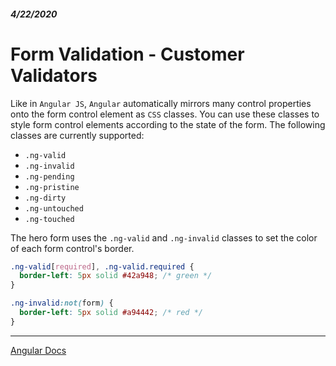 ##### 4/22/2020
# Form Validation - Customer Validators
Like in `Angular JS`, `Angular` automatically mirrors many control properties onto the form control element as `CSS` classes.  You can use these classes to style form control elements according to the state of the form.  The following classes are currently supported:
  * `.ng-valid`
  * `.ng-invalid`
  * `.ng-pending`
  * `.ng-pristine`
  * `.ng-dirty`
  * `.ng-untouched`
  * `.ng-touched`

The hero form uses the `.ng-valid` and `.ng-invalid` classes to set the color of each form control's border.

```css
.ng-valid[required], .ng-valid.required {
  border-left: 5px solid #42a948; /* green */
}

.ng-invalid:not(form) {
  border-left: 5px solid #a94442; /* red */
}
```

---

[Angular Docs](https://angular.io/guide/form-validation#control-status-css-classes)